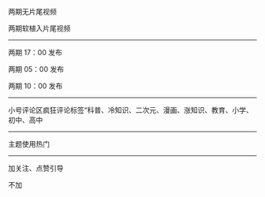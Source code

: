 两期无片尾视频

两期软植入片尾视频



----



两期 17：00 发布

两期 05：00 发布

两期 10：00 发布



----



小号评论区疯狂评论标签“科普、冷知识、二次元、漫画、涨知识、教育、小学、初中、高中



----



主题使用热门



----



加关注、点赞引导

不加
